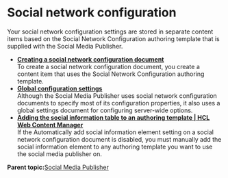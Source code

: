# Social network configuration 

Your social network configuration settings are stored in separate content items based on the Social Network Configuration authoring template that is supplied with the Social Media Publisher.

-   **[Creating a social network configuration document ](../wcm/wcm_sm_config_doc_creating.md)**  
To create a social network configuration document, you create a content item that uses the Social Network Configuration authoring template.
-   **[Global configuration settings ](../wcm/wcm_sm_config_doc_global.md)**  
Although the Social Media Publisher uses social network configuration documents to specify most of its configuration properties, it also uses a global settings document for configuring server-wide options.
-   **[Adding the social information table to an authoring template \| HCL Web Content Manager](../wcm/wcm_sm_add_sit.md)**  
If the Automatically add social information element setting on a social network configuration document is disabled, you must manually add the social information element to any authoring template you want to use the social media publisher on.

**Parent topic:**[Social Media Publisher ](../wcm/wcm_sm.md)

